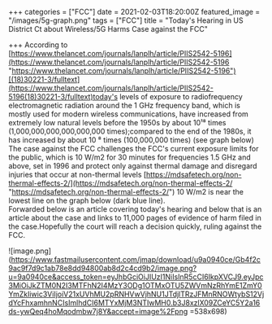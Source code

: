 +++
categories = ["FCC"]
date = 2021-02-03T18:20:00Z
featured_image = "/images/5g-graph.png"
tags = ["FCC"]
title = "Today's Hearing in US District Ct about Wireless/5G Harms Case against the FCC"

+++
According to [https://www.thelancet.com/journals/lanplh/article/PIIS2542-5196](https://www.thelancet.com/journals/lanplh/article/PIIS2542-5196 "https://www.thelancet.com/journals/lanplh/article/PIIS2542-5196")[(18)30221-3/fulltext](https://www.thelancet.com/journals/lanplh/article/PIIS2542-5196(18)30221-3/fulltext)today's levels of exposure to radiofrequency electromagnetic radiation around the 1 GHz frequency band, which is mostly used for modern wireless communications, have increased from extremely low natural levels before the 1950s by about 10¹⁸ times (1,000,000,000,000,000,000 times);compared to the end of the 1980s, it has increased by about 10 ⁸ times (100,000,000 times) (see graph below)  
The case against the FCC challenges the FCC's current exposure limits for the public, which is 10 W/m2 for 30 minutes for frequencies 1.5 GHz and above, set in 1996 and protect only against thermal damage and disregard injuries that occur at non-thermal levels [https://mdsafetech.org/non-thermal-effects-2/](https://mdsafetech.org/non-thermal-effects-2/ "https://mdsafetech.org/non-thermal-effects-2/") 10 W/m2 is near the lowest line on the graph below (dark blue line).   
Forwarded below is an article covering today's hearing and below that is an article about the case and links to 11,000 pages of evidence of harm filed in the case.Hopefully the court will reach a decision quickly, ruling against the FCC.  
  
![image.png](https://www.fastmailusercontent.com/jmap/download/u9a0940ce/Gb4f2c9ac9f7d9c1ab78e8dd94800ab8d2c4cd9b2/image.png?u=9a0940ce&access_token=eyJhbGciOiJIUzI1NiIsInR5cCI6IkpXVCJ9.eyJpc3MiOiJkZTM0N2I3MTFhN2I4MzY3ODg1OTMxOTU5ZWVmNzRhYmE1ZmY0YmZkIiwic3ViIjoiV21xUVhMU2pRNHVwVjhNU1JTdjlTRzJFMnRNOWtybS12VjdYcFhxamhnNCIsImlhdCI6MTYxMjM3NTIwMH0.b3J8xzlX09ZCeYC5Y2a16ds-ywQeq4hoMqodmbw7j8Y&accept=image%2Fpng =538x698)